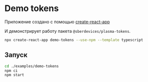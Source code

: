 # Demo tokens

Приложение создано с помощью [create-react-app](https://create-react-app.dev)

И демонстрирует работу пакета `@sberdevices/plasma-tokens`.

```sh
npx create-react-app demo-tokens --use-npm --template typescript
```

## Запуск

```sh
cd ./examples/demo-tokens
npm ci
npm start
```